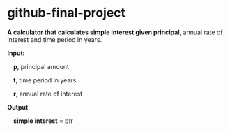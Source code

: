 # github-final-project

<b>A calculator that calculates simple interest given principal</b>, annual rate of interest and time period in years.

<b>Input:</b>

   &emsp;<b>p</b>, principal amount
   
   &emsp;<b>t</b>, time period in years
   
   &emsp;<b>r</b>, annual rate of interest
   
<b>Output</b>

   &emsp;<b>simple interest</b> = p*t*r
